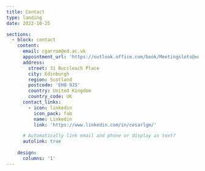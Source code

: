 ```yaml
---
title: Contact
type: landing
date: 2022-10-25

sections:
  - block: contact
    content:
      email: cgarrom@ed.ac.uk
      appointment_url: 'https://outlook.office.com/book/Meetingslots@uoe.onmicrosoft.com/?ismsaljsauthenabled'
      address:
        street: 31 Buccleuch Place
        city: Edinburgh
        region: Scotland
        postcode: 'EH8 9JS'
        country: United Kingdom
        country_code: UK
      contact_links:
        - icon: linkedin
          icon_pack: fab
          name: Linkedin
          link: 'https://www.linkedin.com/in/cesarlgm/'

      # Automatically link email and phone or display as text?
      autolink: true
        
    design:
      columns: '1'
---
```

